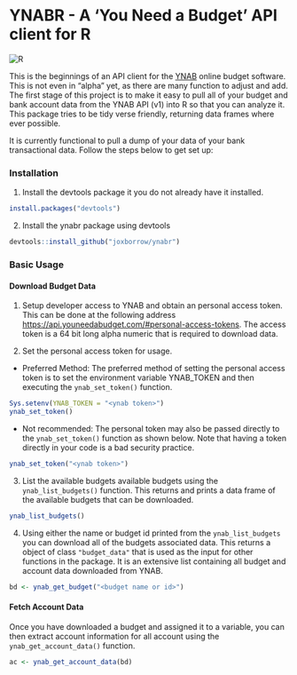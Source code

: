 YNABR - A ‘You Need a Budget’ API client for R
================
![R](https://github.com/joxborrow/ynabr/workflows/R/badge.svg)

This is the beginnings of an API client for the
[YNAB](http://www.youneedabudget.com) online budget software. This is
not even in “alpha” yet, as there are many function to adjust and add.
The first stage of this project is to make it easy to pull all of your
budget and bank account data from the YNAB API (v1) into R so that you
can analyze it. This package tries to be tidy verse friendly, returning
data frames where ever possible.

It is currently functional to pull a dump of your data of your bank
transactional data. Follow the steps below to get set up:

### Installation

1.  Install the devtools package it you do not already have it
    installed.

<!-- end list -->

``` r
install.packages("devtools")
```

2.  Install the ynabr package using devtools

<!-- end list -->

``` r
devtools::install_github("joxborrow/ynabr")
```

### Basic Usage

#### Download Budget Data

1.  Setup developer access to YNAB and obtain an personal access token.
    This can be done at the following address
    <https://api.youneedabudget.com/#personal-access-tokens>. The access
    token is a 64 bit long alpha numeric that is required to download
    data.

2.  Set the personal access token for usage.

<!-- end list -->

  - Preferred Method: The preferred method of setting the personal
    access token is to set the environment variable YNAB\_TOKEN and then
    executing the `ynab_set_token()` function.

<!-- end list -->

``` r
Sys.setenv(YNAB_TOKEN = "<ynab token>")
ynab_set_token()
```

  - Not recommended: The personal token may also be passed directly to
    the `ynab_set_token()` function as shown below. Note that having a
    token directly in your code is a bad security practice.

<!-- end list -->

``` r
ynab_set_token("<ynab token>")
```

3.  List the available budgets available budgets using the
    `ynab_list_budgets()` function. This returns and prints a data frame
    of the available budgets that can be downloaded.

<!-- end list -->

``` r
ynab_list_budgets()
```

4.  Using either the name or budget id printed from the
    `ynab_list_budgets` you can download all of the budgets associated
    data. This returns a object of class `"budget_data"` that is used as
    the input for other functions in the package. It is an extensive
    list containing all budget and account data downloaded from YNAB.

<!-- end list -->

``` r
bd <- ynab_get_budget("<budget name or id>")
```

#### Fetch Account Data

Once you have downloaded a budget and assigned it to a variable, you can
then extract account information for all account using the
`ynab_get_account_data()` function.

``` r
ac <- ynab_get_account_data(bd)
```
